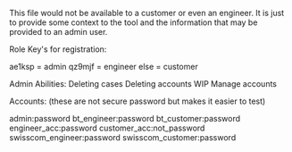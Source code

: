 This file would not be available to a customer or even an engineer. It is just to provide some context to the tool and the information that may be provided to an admin user.


Role Key's for registration:

ae1ksp = admin
qz9mjf = engineer
else = customer

Admin Abilities:
Deleting cases
Deleting accounts WIP
Manage accounts



Accounts: (these are not secure password but makes it easier to test)

admin:password
bt_engineer:password
bt_customer:password
engineer_acc:password
customer_acc:not_password
swisscom_engineer:password
swisscom_customer:password
